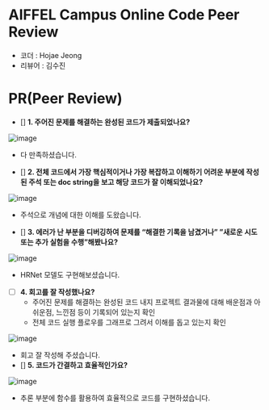 # AIFFEL Campus Online Code Peer Review
- 코더 : Hojae Jeong
- 리뷰어 : 김수진

# PR(Peer Review)
- []  **1. 주어진 문제를 해결하는 완성된 코드가 제출되었나요?**
  
![image](https://github.com/sujin7822/AIFEL_Quest/assets/122075306/97d627ed-9f31-4455-acc2-e90302e9cb2d)

- 다 만족하셨습니다.

- []  **2. 전체 코드에서 가장 핵심적이거나 가장 복잡하고 이해하기 어려운 부분에 작성된 주석 또는 doc string을 보고 해당 코드가 잘 이해되었나요?**

![image](https://github.com/sujin7822/AIFEL_Quest/assets/122075306/358d4518-b198-42d3-8022-898f63e7e9e5)

- 주석으로 개념에 대한 이해를 도왔습니다.     


- []  **3. 에러가 난 부분을 디버깅하여 문제를 “해결한 기록을 남겼거나” ”새로운 시도 또는 추가 실험을 수행”해봤나요?**

![image](https://github.com/sujin7822/AIFEL_Quest/assets/122075306/f576a4d3-e0fe-4799-b2bd-289b59d4faf4)

- HRNet 모델도 구현해보셨습니다.


- [ ]  **4. 회고를 잘 작성했나요?**
    - 주어진 문제를 해결하는 완성된 코드 내지 프로젝트 결과물에 대해 배운점과 아쉬운점, 느낀점 등이 기록되어 있는지 확인
    - 전체 코드 실행 플로우를 그래프로 그려서 이해를 돕고 있는지 확인


![image](https://github.com/sujin7822/AIFEL_Quest/assets/122075306/3af2bcaa-d48b-441d-bf38-6223403c338a)

- 회고 잘 작성해 주셨습니다.  
- []  **5. 코드가 간결하고 효율적인가요?**

![image](https://github.com/sujin7822/AIFEL_Quest/assets/122075306/fd2f925e-f403-4aa5-8aa0-292eccb308ee)

- 추론 부분에 함수를 활용하여 효율적으로 코드를 구현하셨습니다.

